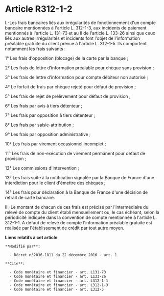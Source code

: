 # Article R312-1-2

I.-Les frais bancaires liés aux irrégularités de fonctionnement d'un compte bancaire mentionnées à l'article L. 312-1-3, aux
incidents de paiement mentionnés à l'article L. 131-73 et au II de l'article L. 133-26 ainsi que ceux liés aux autres
irrégularités et incidents font l'objet de l'information préalable gratuite du client prévue à l'article    L. 312-1-5. Ils
comportent notamment les frais suivants : 

1° Les frais d'opposition (blocage) de la carte par la banque ; 

2° Les frais de lettre d'information préalable pour chèque sans provision ; 

3° Les frais de lettre d'information pour compte débiteur non autorisé ; 

4° Le forfait de frais par chèque rejeté pour défaut de provision ; 

5° Les frais de rejet de prélèvement pour défaut de provision ; 

6° Les frais par avis à tiers détenteur ; 

7° Les frais par opposition à tiers détenteur ; 

8° Les frais par saisie-attribution ; 

9° Les frais par opposition administrative ; 

10° Les frais par virement occasionnel incomplet ; 

11° Les frais de non-exécution de virement permanent pour défaut de provision ; 

12° Les commissions d'intervention ; 

13° Les frais suite à la notification signalée par la Banque de France d'une interdiction pour le client d'émettre des
chèques ; 

14° Les frais pour déclaration à la Banque de France d'une décision de retrait de carte bancaire. 

II.-Le montant de chacun de ces frais est précisé par l'intermédiaire du relevé de compte du client établi mensuellement ou,
le cas échéant, selon la périodicité indiquée dans la convention de compte mentionnée à l'article L. 312-1-1. A défaut de
relevé de compte l'information préalable gratuite est réalisée par l'établissement de crédit par tout autre moyen.

**Liens relatifs à cet article**

	**Modifié par**:

	  - Décret n°2016-1811 du 22 décembre 2016 - art. 1

	**Cite**:

	  - Code monétaire et financier - art. L131-73
	  - Code monétaire et financier - art. L133-26
	  - Code monétaire et financier - art. L312-1-1
	  - Code monétaire et financier - art. L312-1-3
	  - Code monétaire et financier - art. L312-5
